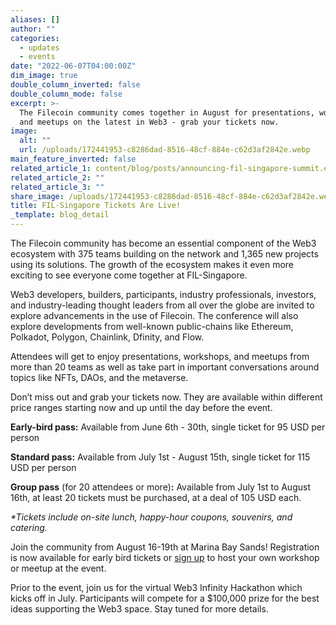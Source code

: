 ```yaml
---
aliases: []
author: ""
categories:
  - updates
  - events
date: "2022-06-07T04:00:00Z"
dim_image: true
double_column_inverted: false
double_column_mode: false
excerpt: >-
  The Filecoin community comes together in August for presentations, workshops,
  and meetups on the latest in Web3 - grab your tickets now.
image:
  alt: ""
  url: /uploads/172441953-c8286dad-8516-48cf-884e-c62d3af2842e.webp
main_feature_inverted: false
related_article_1: content/blog/posts/announcing-fil-singapore-summit.en.md
related_article_2: ""
related_article_3: ""
share_image: /uploads/172441953-c8286dad-8516-48cf-884e-c62d3af2842e.webp
title: FIL-Singapore Tickets Are Live!
_template: blog_detail
---
```


The Filecoin community has become an essential component of the Web3 ecosystem with 375 teams building on the network and 1,365 new projects using its solutions. The growth of the ecosystem makes it even more exciting to see everyone come together at FIL-Singapore.

Web3 developers, builders, participants, industry professionals, investors, and industry-leading thought leaders from all over the globe are invited to explore advancements in the use of Filecoin. The conference will also explore developments from well-known public-chains like Ethereum, Polkadot, Polygon, Chainlink, Dfinity, and Flow.

Attendees will get to enjoy presentations, workshops, and meetups from more than 20 teams as well as take part in important conversations around topics like NFTs, DAOs, and the metaverse.

Don’t miss out and grab your tickets now. They are available within different price ranges starting now and up until the day before the event.

**Early-bird pass:** Available from June 6th - 30th, single ticket for 95 USD per person

**Standard pass:** Available from July 1st - August 15th, single ticket for 115 USD per person

**Group pass** (for 20 attendees or more)**:** Available from July 1st to August 16th, at least 20 tickets must be purchased, at a deal of 105 USD each.

_\*Tickets include on-site lunch, happy-hour coupons, souvenirs, and catering._

Join the community from August 16-19th at Marina Bay Sands! Registration is now available for early bird tickets or [sign up](https://docs.google.com/forms/d/e/1FAIpQLSdtEtC0oAYdGDqw0csPyeIY3NgT1qm0YmZkX_wNY794HpiVUQ/viewform) to host your own workshop or meetup at the event.

Prior to the event, join us for the virtual Web3 Infinity Hackathon which kicks off in July. Participants will compete for a $100,000 prize for the best ideas supporting the Web3 space. Stay tuned for more details.
